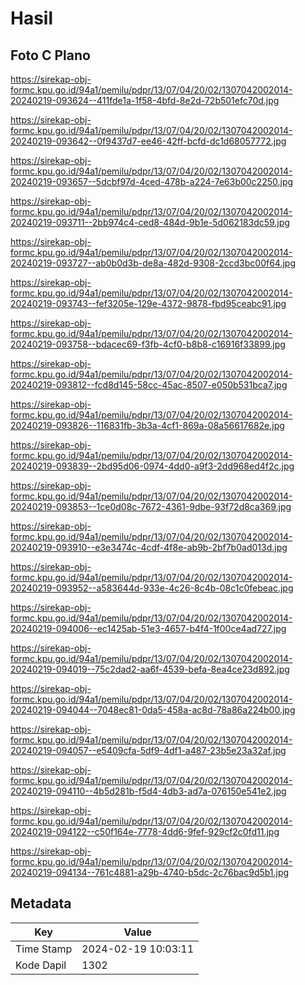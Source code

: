 # Hasil

## Foto C Plano

https://sirekap-obj-formc.kpu.go.id/94a1/pemilu/pdpr/13/07/04/20/02/1307042002014-20240219-093624--411fde1a-1f58-4bfd-8e2d-72b501efc70d.jpg

https://sirekap-obj-formc.kpu.go.id/94a1/pemilu/pdpr/13/07/04/20/02/1307042002014-20240219-093642--0f9437d7-ee46-42ff-bcfd-dc1d68057772.jpg

https://sirekap-obj-formc.kpu.go.id/94a1/pemilu/pdpr/13/07/04/20/02/1307042002014-20240219-093657--5dcbf97d-4ced-478b-a224-7e63b00c2250.jpg

https://sirekap-obj-formc.kpu.go.id/94a1/pemilu/pdpr/13/07/04/20/02/1307042002014-20240219-093711--2bb974c4-ced8-484d-9b1e-5d062183dc59.jpg

https://sirekap-obj-formc.kpu.go.id/94a1/pemilu/pdpr/13/07/04/20/02/1307042002014-20240219-093727--ab0b0d3b-de8a-482d-9308-2ccd3bc00f64.jpg

https://sirekap-obj-formc.kpu.go.id/94a1/pemilu/pdpr/13/07/04/20/02/1307042002014-20240219-093743--fef3205e-129e-4372-9878-fbd95ceabc91.jpg

https://sirekap-obj-formc.kpu.go.id/94a1/pemilu/pdpr/13/07/04/20/02/1307042002014-20240219-093758--bdacec69-f3fb-4cf0-b8b8-c16916f33899.jpg

https://sirekap-obj-formc.kpu.go.id/94a1/pemilu/pdpr/13/07/04/20/02/1307042002014-20240219-093812--fcd8d145-58cc-45ac-8507-e050b531bca7.jpg

https://sirekap-obj-formc.kpu.go.id/94a1/pemilu/pdpr/13/07/04/20/02/1307042002014-20240219-093826--116831fb-3b3a-4cf1-869a-08a56617682e.jpg

https://sirekap-obj-formc.kpu.go.id/94a1/pemilu/pdpr/13/07/04/20/02/1307042002014-20240219-093839--2bd95d06-0974-4dd0-a9f3-2dd968ed4f2c.jpg

https://sirekap-obj-formc.kpu.go.id/94a1/pemilu/pdpr/13/07/04/20/02/1307042002014-20240219-093853--1ce0d08c-7672-4361-9dbe-93f72d8ca369.jpg

https://sirekap-obj-formc.kpu.go.id/94a1/pemilu/pdpr/13/07/04/20/02/1307042002014-20240219-093910--e3e3474c-4cdf-4f8e-ab9b-2bf7b0ad013d.jpg

https://sirekap-obj-formc.kpu.go.id/94a1/pemilu/pdpr/13/07/04/20/02/1307042002014-20240219-093952--a583644d-933e-4c26-8c4b-08c1c0febeac.jpg

https://sirekap-obj-formc.kpu.go.id/94a1/pemilu/pdpr/13/07/04/20/02/1307042002014-20240219-094006--ec1425ab-51e3-4657-b4f4-1f00ce4ad727.jpg

https://sirekap-obj-formc.kpu.go.id/94a1/pemilu/pdpr/13/07/04/20/02/1307042002014-20240219-094019--75c2dad2-aa6f-4539-befa-8ea4ce23d892.jpg

https://sirekap-obj-formc.kpu.go.id/94a1/pemilu/pdpr/13/07/04/20/02/1307042002014-20240219-094044--7048ec81-0da5-458a-ac8d-78a86a224b00.jpg

https://sirekap-obj-formc.kpu.go.id/94a1/pemilu/pdpr/13/07/04/20/02/1307042002014-20240219-094057--e5409cfa-5df9-4df1-a487-23b5e23a32af.jpg

https://sirekap-obj-formc.kpu.go.id/94a1/pemilu/pdpr/13/07/04/20/02/1307042002014-20240219-094110--4b5d281b-f5d4-4db3-ad7a-076150e541e2.jpg

https://sirekap-obj-formc.kpu.go.id/94a1/pemilu/pdpr/13/07/04/20/02/1307042002014-20240219-094122--c50f164e-7778-4dd6-9fef-929cf2c0fd11.jpg

https://sirekap-obj-formc.kpu.go.id/94a1/pemilu/pdpr/13/07/04/20/02/1307042002014-20240219-094134--761c4881-a29b-4740-b5dc-2c76bac9d5b1.jpg


## Metadata

| Key        | Value               |
| ---------- | ------------------- |
| Time Stamp | 2024-02-19 10:03:11 |
| Kode Dapil | 1302                |



